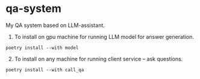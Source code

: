 # qa-system

My QA system based on LLM-assistant.

1. To install on gpu machine for running LLM model for answer generation.

```
poetry install --with model

```

2. To install on any machine for running client service – ask questions.

```
poetry install --with call_qa

```
